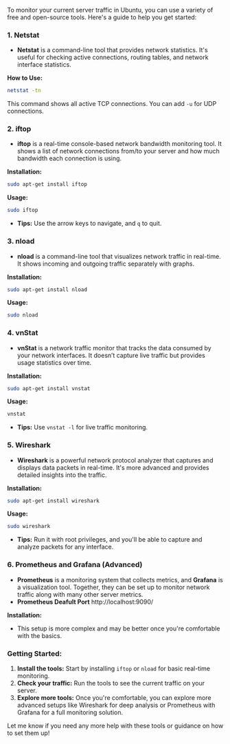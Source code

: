 To monitor your current server traffic in Ubuntu, you can use a variety of free and open-source tools. Here's a guide to help you get started:

### 1. **Netstat**
   - **Netstat** is a command-line tool that provides network statistics. It's useful for checking active connections, routing tables, and network interface statistics.

   **How to Use:**
   ```bash
   netstat -tn
   ```
   This command shows all active TCP connections. You can add `-u` for UDP connections.

### 2. **iftop**
   - **iftop** is a real-time console-based network bandwidth monitoring tool. It shows a list of network connections from/to your server and how much bandwidth each connection is using.

   **Installation:**
   ```bash
   sudo apt-get install iftop
   ```
   **Usage:**
   ```bash
   sudo iftop
   ```
   - **Tips:** Use the arrow keys to navigate, and `q` to quit.

### 3. **nload**
   - **nload** is a command-line tool that visualizes network traffic in real-time. It shows incoming and outgoing traffic separately with graphs.

   **Installation:**
   ```bash
   sudo apt-get install nload
   ```
   **Usage:**
   ```bash
   sudo nload
   ```

### 4. **vnStat**
   - **vnStat** is a network traffic monitor that tracks the data consumed by your network interfaces. It doesn’t capture live traffic but provides usage statistics over time.

   **Installation:**
   ```bash
   sudo apt-get install vnstat
   ```
   **Usage:**
   ```bash
   vnstat
   ```
   - **Tips:** Use `vnstat -l` for live traffic monitoring.

### 5. **Wireshark**
   - **Wireshark** is a powerful network protocol analyzer that captures and displays data packets in real-time. It's more advanced and provides detailed insights into the traffic.

   **Installation:**
   ```bash
   sudo apt-get install wireshark
   ```
   **Usage:**
   ```bash
   sudo wireshark
   ```
   - **Tips:** Run it with root privileges, and you'll be able to capture and analyze packets for any interface.

### 6. **Prometheus and Grafana (Advanced)**
   - **Prometheus** is a monitoring system that collects metrics, and **Grafana** is a visualization tool. Together, they can be set up to monitor network traffic along with many other server metrics.
   - **Prometheus Deafult Port** http://localhost:9090/


   **Installation:**
   - This setup is more complex and may be better once you're comfortable with the basics.

### Getting Started:
1. **Install the tools:** Start by installing `iftop` or `nload` for basic real-time monitoring.
2. **Check your traffic:** Run the tools to see the current traffic on your server.
3. **Explore more tools:** Once you're comfortable, you can explore more advanced setups like Wireshark for deep analysis or Prometheus with Grafana for a full monitoring solution.

Let me know if you need any more help with these tools or guidance on how to set them up!